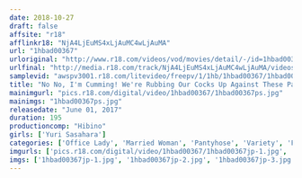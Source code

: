 ```yaml
---
date: 2018-10-27
draft: false
affsite: "r18"
afflinkr18: "NjA4LjEuMS4xLjAuMC4wLjAuMA"
url: "1hbad00367"
urloriginal: "http://www.r18.com/videos/vod/movies/detail/-/id=1hbad00367"
urlfinal: "http://media.r18.com/track/NjA4LjEuMS4xLjAuMC4wLjAuMA/videos/vod/movies/detail/-/id=1hbad00367"
samplevid: "awspv3001.r18.com/litevideo/freepv/1/1hb/1hbad00367/1hbad00367_dmb_w.mp4"
title: "No No, I'm Cumming! We're Rubbing Our Cocks Up Against These Pantyhose Office Lady Wives' Asses She Thought It Was My Dick Rubbing Up Against Her When It Was Actually My Co-Worker, And They Fell In Love, While I Was Stuck Waiting Outside Yuri Sasahara"
mainimgurl: "pics.r18.com/digital/video/1hbad00367/1hbad00367ps.jpg"
mainimgs: "1hbad00367ps.jpg"
releasedate: "June 01, 2017"
duration: 195
productioncomp: "Hibino"
girls: ['Yuri Sasahara']
categories: ['Office Lady', 'Married Woman', 'Pantyhose', 'Variety', 'Featured Actress', 'Drama', 'Hi-Def']
imgurls: ['pics.r18.com/digital/video/1hbad00367/1hbad00367jp-1.jpg', 'pics.r18.com/digital/video/1hbad00367/1hbad00367jp-2.jpg', 'pics.r18.com/digital/video/1hbad00367/1hbad00367jp-3.jpg', 'pics.r18.com/digital/video/1hbad00367/1hbad00367jp-4.jpg', 'pics.r18.com/digital/video/1hbad00367/1hbad00367jp-5.jpg', 'pics.r18.com/digital/video/1hbad00367/1hbad00367jp-6.jpg', 'pics.r18.com/digital/video/1hbad00367/1hbad00367jp-7.jpg', 'pics.r18.com/digital/video/1hbad00367/1hbad00367jp-8.jpg', 'pics.r18.com/digital/video/1hbad00367/1hbad00367jp-9.jpg', 'pics.r18.com/digital/video/1hbad00367/1hbad00367jp-10.jpg', 'pics.r18.com/digital/video/1hbad00367/1hbad00367jp-11.jpg', 'pics.r18.com/digital/video/1hbad00367/1hbad00367jp-12.jpg', 'pics.r18.com/digital/video/1hbad00367/1hbad00367jp-13.jpg', 'pics.r18.com/digital/video/1hbad00367/1hbad00367jp-14.jpg', 'pics.r18.com/digital/video/1hbad00367/1hbad00367jp-15.jpg', 'pics.r18.com/digital/video/1hbad00367/1hbad00367jp-16.jpg', 'pics.r18.com/digital/video/1hbad00367/1hbad00367jp-17.jpg', 'pics.r18.com/digital/video/1hbad00367/1hbad00367jp-18.jpg', 'pics.r18.com/digital/video/1hbad00367/1hbad00367jp-19.jpg', 'pics.r18.com/digital/video/1hbad00367/1hbad00367jp-20.jpg']
imgs: ['1hbad00367jp-1.jpg', '1hbad00367jp-2.jpg', '1hbad00367jp-3.jpg', '1hbad00367jp-4.jpg', '1hbad00367jp-5.jpg', '1hbad00367jp-6.jpg', '1hbad00367jp-7.jpg', '1hbad00367jp-8.jpg', '1hbad00367jp-9.jpg', '1hbad00367jp-10.jpg', '1hbad00367jp-11.jpg', '1hbad00367jp-12.jpg', '1hbad00367jp-13.jpg', '1hbad00367jp-14.jpg', '1hbad00367jp-15.jpg', '1hbad00367jp-16.jpg', '1hbad00367jp-17.jpg', '1hbad00367jp-18.jpg', '1hbad00367jp-19.jpg', '1hbad00367jp-20.jpg']
---
```

